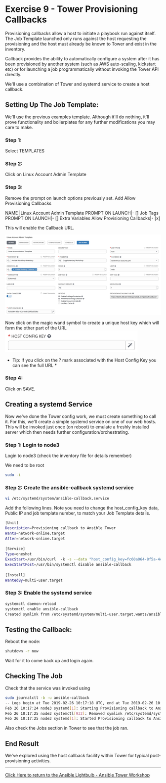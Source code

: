 # Exercise 9 - Tower Provisioning Callbacks

Provisioning callbacks allow a host to initiate a playbook run against itself. The Job Template launched only runs against the host requesting the provisioning and the host must already be known to Tower and exist in the inventory.

Callback provides the ability to automatically configure a system after it has been provisioned by another system (such as AWS auto-scaling, kickstart etc) or for launching a job programmatically without invoking the Tower API directly. 

We'll use a combination of Tower and systemd service to create a host callback.

## Setting Up The Job Template:

We'll use the previous examples template. Although it'll do nothing, it'll prove functionality and boilerplates for any further modifications you may care to make.

### Step 1:

Select TEMPLATES

### Step 2:

Click on Linux Account Admin Template

### Step 3:

Remove the prompt on launch options previously set.
Add Allow Provisioning Callbacks

NAME |Linux Account Admin Template
PROMPT ON LAUNCH|- [] Job Tags
PROMPT ON LAUNCH|- [] Extra Variables
Allow Provisioning Callbacks|- [x] 

This will enable the Callback URL. 

![Provisioning screen](jt-hostconfig-key.png)

Now click on the magic wand symbol to create a unique host key which will form the other part of the URL
![magic-wand](magic-wand.png)

* Tip: If you click on the ? mark associated with the Host Config Key you can see the full URL *

### Step 4:

Click on SAVE.

## Creating a systemd Service

Now we've done the Tower config work, we must create something to call it. For this, we'll create a simple systemd service on one of our web hosts. This will be invoked just once (on reboot) to emulate a freshly installed server which then needs further configuration/orchestrating.

### Step 1: Login to node3

Login to node3 (check the inventory file for details remember)

We need to be root

```bash
sudo -i
```

### Step 2: Create the ansible-callback systemd service

```bash
vi /etc/systemd/system/ansible-callback.service
```

Add the following lines. Note you need to change the host_config_key data, Public IP and job template number, to match your Job Template details.

```bash
[Unit]
Description=Provisioning callback to Ansible Tower
Wants=network-online.target
After=network-online.target

[Service]
Type=oneshot
ExecStart=/usr/bin/curl  -k -s --data "host_config_key=fc60a064-8f5a-4c2c-bbd6-26ff5a3f338a" https://52.59.208.221/api/v2/job_templates/8/callback/
ExecStartPost=/usr/bin/systemctl disable ansible-callback

[Install]
WantedBy=multi-user.target
```

### Step 3: Enable the systemd service

```bash
systemctl daemon-reload
systemctl enable ansible-callback
Created symlink from /etc/systemd/system/multi-user.target.wants/ansible-callback.service to /etc/systemd/system/ansible-callback.service.
```

## Testing the Callback:

Reboot the node:

```bash
shutdown -r now
```

Wait for it to come back up and login again.

## Checking The Job

Check that the service was invoked using

```bash
sudo journalctl -b -u ansible-callback
-- Logs begin at Tue 2019-02-26 10:17:18 UTC, end at Tue 2019-02-26 10:21:02 UTC. --
Feb 26 10:17:24 node3 systemd[1]: Starting Provisioning callback to Ansible Tower...
Feb 26 10:17:25 node3 systemctl[932]: Removed symlink /etc/systemd/system/multi-user.target.wants/ansible-callback.service.
Feb 26 10:17:25 node3 systemd[1]: Started Provisioning callback to Ansible Tower.
```

Also check the Jobs section in Tower to see that the job ran.

## End Result
We've explored using the host callback facility within Tower for typical post-provisioning activities.


---

[Click Here to return to the Ansible Lightbulb - Ansible Tower Workshop](../README.md)
